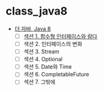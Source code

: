 # class_java8
 - [더 자바, Java 8](https://www.inflearn.com/course/the-java-java8/dashboard)
   - [ ] [섹션 1. 함수형 인터페이스와 람다](/md/01.FunctionalInterfaceAndLambda.md)
   - [ ] 섹션 2. 인터페이스의 변화
   - [ ] 섹션 3. Stream
   - [ ] 섹션 4. Optional
   - [ ] 섹션 5. Date와 Time
   - [ ] 섹션 6. CompletableFuture
   - [ ] 섹션 7. 그밖에 